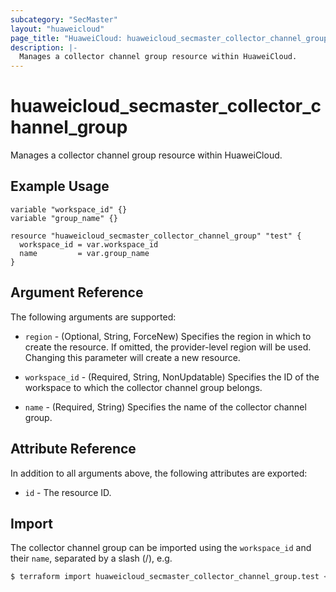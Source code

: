 ```yaml
---
subcategory: "SecMaster"
layout: "huaweicloud"
page_title: "HuaweiCloud: huaweicloud_secmaster_collector_channel_group"
description: |-
  Manages a collector channel group resource within HuaweiCloud.
---
```


# huaweicloud_secmaster_collector_channel_group

Manages a collector channel group resource within HuaweiCloud.

## Example Usage

```hcl
variable "workspace_id" {}
variable "group_name" {}

resource "huaweicloud_secmaster_collector_channel_group" "test" {
  workspace_id = var.workspace_id
  name         = var.group_name
}
```

## Argument Reference

The following arguments are supported:

* `region` - (Optional, String, ForceNew) Specifies the region in which to create the resource.
  If omitted, the provider-level region will be used.
  Changing this parameter will create a new resource.

* `workspace_id` - (Required, String, NonUpdatable) Specifies the ID of the workspace to which the collector channel
  group belongs.

* `name` - (Required, String) Specifies the name of the collector channel group.

## Attribute Reference

In addition to all arguments above, the following attributes are exported:

* `id` - The resource ID.

## Import

The collector channel group can be imported using the `workspace_id` and their `name`, separated by a slash (/), e.g.

```bash
$ terraform import huaweicloud_secmaster_collector_channel_group.test <workspace_id>/<name>
```
